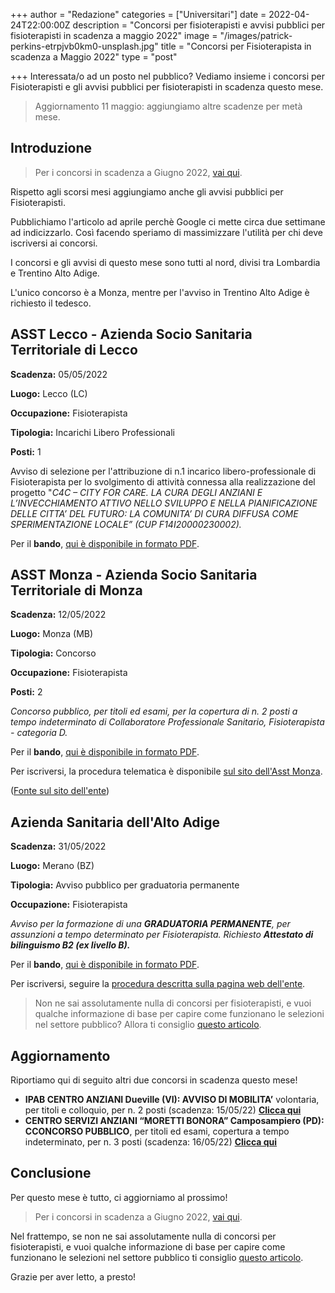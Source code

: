 +++
author = "Redazione"
categories = ["Universitari"]
date = 2022-04-24T22:00:00Z
description = "Concorsi per fisioterapisti e avvisi pubblici per fisioterapisti in scadenza a maggio 2022"
image = "/images/patrick-perkins-etrpjvb0km0-unsplash.jpg"
title = "Concorsi per Fisioterapista in scadenza a Maggio 2022"
type = "post"

+++
Interessata/o ad un posto nel pubblico? Vediamo insieme i concorsi per Fisioterapisti  e gli avvisi pubblici per fisioterapisti in scadenza questo mese.

> Aggiornamento 11 maggio: aggiungiamo altre scadenze per metà mese.

## Introduzione

> Per i concorsi in scadenza a Giugno 2022, [vai qui](https://fisioterapisti.org/concorsi-per-fisioterapista-in-scadenza-a-giugno-2022/ "Concorsi in scadenza a giugno 2022").

Rispetto agli scorsi mesi aggiungiamo anche gli avvisi pubblici per Fisioterapisti.

Pubblichiamo l'articolo ad aprile perchè Google ci mette circa due settimane ad indicizzarlo. Così facendo speriamo di massimizzare l'utilità per chi deve iscriversi ai concorsi.

I concorsi e gli avvisi di questo mese sono tutti al nord, divisi tra Lombardia e Trentino Alto Adige.

L'unico concorso è a Monza, mentre per l'avviso in Trentino Alto Adige è richiesto il tedesco.

## ASST Lecco - Azienda Socio Sanitaria Territoriale di Lecco

**Scadenza:** 05/05/2022

**Luogo:** Lecco (LC)

**Occupazione:** Fisioterapista

**Tipologia:** Incarichi Libero Professionali

**Posti:** 1

Avviso di selezione per l'attribuzione di n.1 incarico libero-professionale di Fisioterapista per lo svolgimento di attività connessa alla realizzazione del progetto "_C4C – CITY FOR CARE. LA CURA DEGLI ANZIANI E L’INVECCHIAMENTO ATTIVO NELLO SVILUPPO E NELLA PIANIFICAZIONE DELLE CITTA’ DEL FUTURO: LA COMUNITA’ DI CURA DIFFUSA COME SPERIMENTAZIONE LOCALE” (CUP F14I20000230002)._

Per il **bando**, [qui è disponibile in formato PDF](https://www.asst-lecco.it/wp-content/uploads/2022/04/Conc22_lp_fisioterapista_c4c.pdf "Bando avviso ASST Lecco Fisioterapisti").

## ASST Monza - Azienda Socio Sanitaria Territoriale di Monza

**Scadenza:** 12/05/2022

**Luogo:** Monza (MB)

**Tipologia:** Concorso

**Occupazione:** Fisioterapista

**Posti:** 2

_Concorso pubblico, per titoli ed esami, per la copertura di n. 2 posti a tempo indeterminato di Collaboratore Professionale Sanitario, Fisioterapista - categoria D._

Per il **bando**, [qui è disponibile in formato PDF](https://www.asst-monza.it/documents/492169/70933168/Bando+Concorso+Fisioterapista.pdf/0f98bb16-10f8-c1ce-9fa5-3e671a04f15f "Bando concorso ASST Monza Fisioterapisti").

Per iscriversi, la procedura telematica è disponibile [sul sito dell'Asst Monza](https://asst-monza.iscrizioneconcorsi.it "ASST Monza - Iscrizione Concorsi").

([Fonte sul sito dell'ente](https://www.asst-monza.it/contenuto-web/-/asset_publisher/MTuVH3eDHjDg/content/concorso-collaboratore-professionale-sanitario-fisioterapista "ASST Monza Concorso 2 Fisioterapisti"))

## Azienda Sanitaria dell'Alto Adige

**Scadenza:** 31/05/2022

**Luogo:** Merano (BZ)

**Tipologia:** Avviso pubblico per graduatoria permanente

**Occupazione:** Fisioterapista

_Avviso per la formazione di una **GRADUATORIA PERMANENTE**, per assunzioni a tempo determinato per Fisioterapista. Richiesto **Attestato di bilinguismo B2 (ex livello B).**_

Per il **bando**, [qui è disponibile in formato PDF](https://cdn2.onboard.org/uploads/job/file_1/971/PermanenteRangordnung_GraduatoriaPermanente.pdf?t=1650675708 "Bando Avviso Merano").

Per iscriversi, seguire la [procedura descritta sulla pagina web dell'ente](https://sabes.onboard.org/it/jobs/QgeybxmJ?from_career_page=true "Sabes - Fisioterapista - Graduatoria Permanente").

> Non ne sai assolutamente nulla di concorsi per fisioterapisti, e vuoi qualche informazione di base per capire come funzionano le selezioni nel settore pubblico? Allora ti consiglio [questo articolo](https://fisioterapisti.org/lavorare-nel-pubblico-come-fisioterapisti-concetti-di-base/ "Lavorare nel pubblico come fisioterapista").

## Aggiornamento

Riportiamo qui di seguito altri due concorsi in scadenza questo mese!

* **IPAB CENTRO ANZIANI Dueville (VI): AVVISO DI MOBILITA’** volontaria, per titoli e colloquio, per n. 2 posti (scadenza: 15/05/22) [**Clicca qui**](https://one69.robyone.net/1691/Documents/View/75757557536D68356969303D)
* **CENTRO SERVIZI ANZIANI “MORETTI BONORA” Camposampiero (PD): CCONCORSO PUBBLICO**, per titoli ed esami, copertura a tempo indeterminato, per n. 3 posti (scadenza: 16/05/22) [**Clicca qui**](https://www.csabonora.it/concorsi-e-selezioni/78-bando-di-concorso-pubblico-per-titoli-ed-esami-per-la-copertura-di-n%25C2%25B0-3-posti-a-tempo-indeterminato)

## Conclusione

Per questo mese è tutto, ci aggiorniamo al prossimo!

> Per i concorsi in scadenza a Giugno 2022, [vai qui](https://fisioterapisti.org/concorsi-per-fisioterapista-in-scadenza-a-giugno-2022/ "Concorsi in scadenza a giugno 2022").

Nel frattempo, se non ne sai assolutamente nulla di concorsi per fisioterapisti, e vuoi qualche informazione di base per capire come funzionano le selezioni nel settore pubblico ti consiglio [questo articolo](https://fisioterapisti.org/lavorare-nel-pubblico-come-fisioterapisti-concetti-di-base/ "Lavorare nel pubblico come fisioterapista").

Grazie per aver letto, a presto!